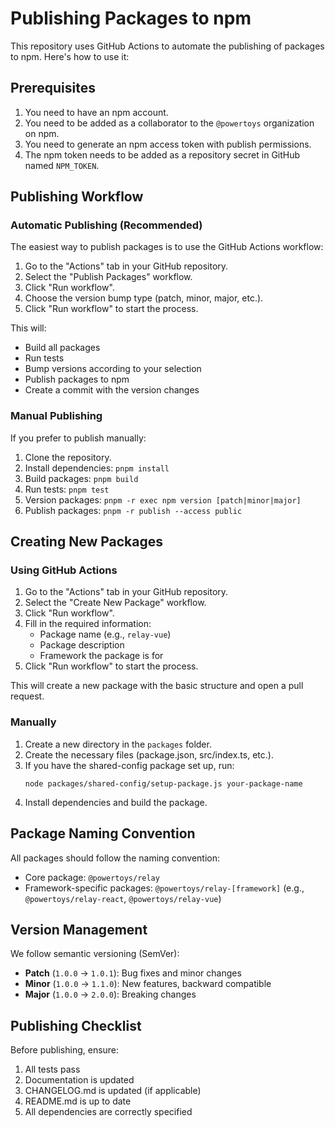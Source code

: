 # Publishing Packages to npm

This repository uses GitHub Actions to automate the publishing of packages to npm. Here's how to use it:

## Prerequisites

1. You need to have an npm account.
2. You need to be added as a collaborator to the `@powertoys` organization on npm.
3. You need to generate an npm access token with publish permissions.
4. The npm token needs to be added as a repository secret in GitHub named `NPM_TOKEN`.

## Publishing Workflow

### Automatic Publishing (Recommended)

The easiest way to publish packages is to use the GitHub Actions workflow:

1. Go to the "Actions" tab in your GitHub repository.
2. Select the "Publish Packages" workflow.
3. Click "Run workflow".
4. Choose the version bump type (patch, minor, major, etc.).
5. Click "Run workflow" to start the process.

This will:

- Build all packages
- Run tests
- Bump versions according to your selection
- Publish packages to npm
- Create a commit with the version changes

### Manual Publishing

If you prefer to publish manually:

1. Clone the repository.
2. Install dependencies: `pnpm install`
3. Build packages: `pnpm build`
4. Run tests: `pnpm test`
5. Version packages: `pnpm -r exec npm version [patch|minor|major]`
6. Publish packages: `pnpm -r publish --access public`

## Creating New Packages

### Using GitHub Actions

1. Go to the "Actions" tab in your GitHub repository.
2. Select the "Create New Package" workflow.
3. Click "Run workflow".
4. Fill in the required information:
   - Package name (e.g., `relay-vue`)
   - Package description
   - Framework the package is for
5. Click "Run workflow" to start the process.

This will create a new package with the basic structure and open a pull request.

### Manually

1. Create a new directory in the `packages` folder.
2. Create the necessary files (package.json, src/index.ts, etc.).
3. If you have the shared-config package set up, run:
   ```
   node packages/shared-config/setup-package.js your-package-name
   ```
4. Install dependencies and build the package.

## Package Naming Convention

All packages should follow the naming convention:

- Core package: `@powertoys/relay`
- Framework-specific packages: `@powertoys/relay-[framework]` (e.g., `@powertoys/relay-react`, `@powertoys/relay-vue`)

## Version Management

We follow semantic versioning (SemVer):

- **Patch** (`1.0.0` → `1.0.1`): Bug fixes and minor changes
- **Minor** (`1.0.0` → `1.1.0`): New features, backward compatible
- **Major** (`1.0.0` → `2.0.0`): Breaking changes

## Publishing Checklist

Before publishing, ensure:

1. All tests pass
2. Documentation is updated
3. CHANGELOG.md is updated (if applicable)
4. README.md is up to date
5. All dependencies are correctly specified
